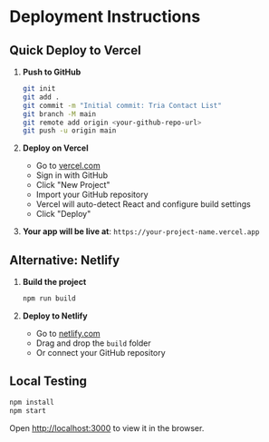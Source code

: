 # Deployment Instructions

## Quick Deploy to Vercel

1. **Push to GitHub**
   ```bash
   git init
   git add .
   git commit -m "Initial commit: Tria Contact List"
   git branch -M main
   git remote add origin <your-github-repo-url>
   git push -u origin main
   ```

2. **Deploy on Vercel**
   - Go to [vercel.com](https://vercel.com)
   - Sign in with GitHub
   - Click "New Project"
   - Import your GitHub repository
   - Vercel will auto-detect React and configure build settings
   - Click "Deploy"

3. **Your app will be live at**: `https://your-project-name.vercel.app`

## Alternative: Netlify

1. **Build the project**
   ```bash
   npm run build
   ```

2. **Deploy to Netlify**
   - Go to [netlify.com](https://netlify.com)
   - Drag and drop the `build` folder
   - Or connect your GitHub repository

## Local Testing

```bash
npm install
npm start
```

Open [http://localhost:3000](http://localhost:3000) to view it in the browser.
